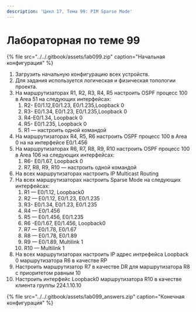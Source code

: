 ```yaml
---
description: 'Цикл 17, Тема 99: PIM Sparse Mode'
---
```


# Лабораторная по теме 99

{% file src="../../.gitbook/assets/lab099.zip" caption="Начальная конфигурация" %}

1. Загрузить начальную конфигурацию всех устройств.
2. Для задания используется логическая и физическая топологии проекта.
3. На маршрутизаторах R1, R2, R3, R4, R5 настроить OSPF процесс 100 в Аrea 51 на следующих интерфейсах:
   1. R2- E0/1.12,E0/1.23, E0/1.235,Loopback 0
   2. R3- E0/1.34, E0/1.23, E0/1.235,Loopback 0
   3. R4-E0/1.34, Loopback 0
   4. R5- E0/1.235, Loopback 0
   5. R1 — настроить одной командой
4. На маршрутизаторах R4, R5, R6 настроить OSPF процесс 100 в Аrea 0 на на интерфейсе E0/1.456
5. На маршрутизаторах R6, R7, R8, R9, R10 настроить OSPF процесс 100 в Аrea 106 на следующих интерфейсах:
   1. R6- E0/1.67, Loopback 0
   2. R7, R8, R9, R10 — настроить одной командой
6. На всех маршрутизаторах настроить IP Multicast Routing
7. На всех маршрутизаторах настроить Sparse Mode на следующих интерфейсах:
   1. R1 — E0/1.12, Loopback0
   2. R2 — E0/1.12, E0/1.23, E0/1.235
   3. R3- E0/1.34, E0/1.23, E0/1.235
   4. R4 — E0/1.456
   5. R5 — E0/1.456, E0/1.235
   6. R6 -E0/1.67, E0/1.456, Loopback0
   7. R7 — E0/1.78, E0/1.67
   8. R8 — E0/1.78, E0/1.89
   9. R9 — E0/1.89, Multilink 1
   10. R10 — Multilink 1
8. На всех маршрутизаторах настроить IP адрес интрефейса Loopback 0 маршрутизатора R6 в качестве RP
9. Настроить маршрутизатор R7 в качестве DR для маршрутизатора R8 с приоритетом равным 10
10. Настроить интерфейс Loopback0 маршрутизатора R10 в качестве клиента группы 224.1.10.10

{% file src="../../.gitbook/assets/lab099\_answers.zip" caption="Конечная конфигурация" %}

